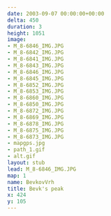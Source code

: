 ```yaml
---
date: 2003-09-07 00:00:00+00:00
delta: 450
duration: 3
height: 1051
image:
- M_8-6846_IMG.JPG
- M_8-6842_IMG.JPG
- M_8-6841_IMG.JPG
- M_8-6843_IMG.JPG
- M_8-6846_IMG.JPG
- M_8-6845_IMG.JPG
- M_8-6852_IMG.JPG
- M_8-6853_IMG.JPG
- M_8-6860_IMG.JPG
- M_8-6850_IMG.JPG
- M_8-6872_IMG.JPG
- M_8-6869_IMG.JPG
- M_8-6878_IMG.JPG
- M_8-6875_IMG.JPG
- M_8-6873_IMG.JPG
- mapgps.jpg
- path_1.gif
- alt.gif
layout: stub
lead: M_8-6846_IMG.JPG
map: 1
name: BevkovVrh
title: Bevk's peak
x: 424
y: 105
---
```

